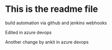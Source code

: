 # This is the readme file

build automation via github and jenkins webhooks

Edited in azure devops 

Another change by ankit in azure devops